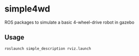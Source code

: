 # simple4wd
ROS packages to simulate a basic 4-wheel-drive robot in gazebo

## Usage
```
roslaunch simple_description rviz.launch
```